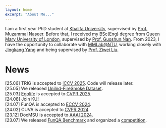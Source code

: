 ```yaml
---
layout: home
excerpt: "About Me..."
---
```


I am a first year PhD student at [Khalifa University](https://www.ku.ac.ae/), supervised by [Prof. Muzammal Naseer](https://muzammal-naseer.com/). Before that, I received my BSc(Eng) degree from [Queen Mary University of London](https://www.qmul.ac.uk/), supervised by [Prof. Guoshun Nan](https://scholar.google.com/citations?user=uSykWkMAAAAJ&hl=en). From 2023, I have the opportunity to collaborate with [MMLab@NTU](https://www.mmlab-ntu.com/index.html), working closely with [Jingkang Yang](https://jingkang50.github.io/) and being supervised by [Prof. Ziwei Liu](https://liuziwei7.github.io/).

News
======
[25.06] TRIG is accepted to [ICCV 2025](https://iccv.thecvf.com/). Code will release later.  
[25.05] We released [UniInd-FireSmoke Dataset](https://ieee-dataport.org/documents/uniind-firesmoke-unified-industrial-fire-smoke-dataset).  
[25.03] [Egolife](https://egolife-ai.github.io/) is accepted to [CVPR 2025](https://cvpr.thecvf.com/Conferences/2025).  
[24.08] Join KU!  
[24.07] FunQA is accepted to [ECCV 2024](https://eccv.ecva.net/).  
[24.02] CUVA is accepted to [CVPR 2024](https://cvpr.thecvf.com/Conferences/2024).  
[23.12] DocMSU is accepted to [AAAI 2024](https://aaai.org/aaai-conference/).  
[23.07] We released [FunQA Benchmark](https://funqa-benchmark.github.io/) and organized a [competition](https://iacc.pazhoulab-huangpu.com/contestdetail?id=64af50154a0ed647faca623a&award=1,000,000).



  
